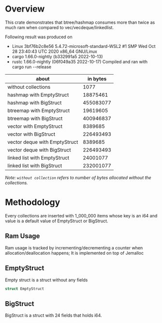 # Overview
This crate demonstrates that btree/hashmap consumes more than twice as much ram when compared to vec/vecdeque/linkedlist.

Following result was produced on 
- Linux 3bf76b2c8e56 5.4.72-microsoft-standard-WSL2 #1 SMP Wed Oct 28 23:40:43 UTC 2020 x86_64 GNU/Linux
- cargo 1.66.0-nightly (b332991a5 2022-10-13)
- rustc 1.66.0-nightly (06f049a35 2022-10-17)
Compiled and ran with cargo run --release


| about                         | in bytes  |
| ----------------------------- | --------- |
| without collections           | 1077      |
| hashmap with EmptyStruct      | 18875461  |
| hashmap with BigStruct        | 455083077 |
| btreemap with EmptyStruct     | 19619605  |
| btreemap with BigStruct       | 400946837 |
| vector with EmptyStruct       | 8389685   |
| vector with BigStruct         | 226493493 |
| vector deque with EmptyStruct | 8389685   |
| vector deque with BigStruct   | 226493493 |
| linked list with EmptyStruct  | 24001077  |
| linked list with BigStruct    | 232001077 |

*Note: `without collection` refers to number of bytes allocated without the collections.*

# Methodology
Every collections are inserted with 1_000_000 items whose key is an i64 and value is a default value of EmptyStruct or BigStruct.

## Ram Usage
Ram usage is tracked by incrementing/decrementing a counter when allocation/deallocation happens; It is implemented on top of Jemalloc

## EmptyStruct
Empty struct is a struct without any fields
```rust
struct EmptyStruct
```

## BigStruct
BigStruct is a struct with 24 fields that holds i64.
